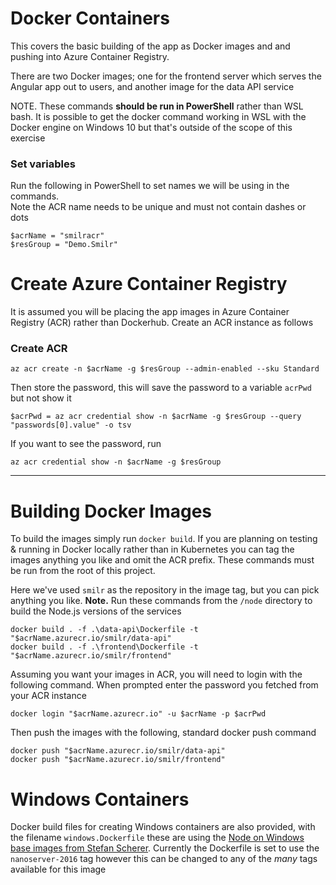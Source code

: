 # Docker Containers

This covers the basic building of the app as Docker images and and pushing into Azure Container Registry.

There are two Docker images; one for the frontend server which serves the Angular app out to users, and another image for the data API service

NOTE. These commands **should be run in PowerShell** rather than WSL bash. It is possible to get the docker command working in WSL with the Docker engine on Windows 10 but that's outside of the scope of this exercise

### Set variables 

Run the following in PowerShell to set names we will be using in the commands.  
Note the ACR name needs to be unique and must not contain dashes or dots
```
$acrName = "smilracr"
$resGroup = "Demo.Smilr"
```

# Create Azure Container Registry
It is assumed you will be placing the app images in Azure Container Registry (ACR) rather than Dockerhub. Create an ACR instance as follows

### Create ACR
```
az acr create -n $acrName -g $resGroup --admin-enabled --sku Standard
```
Then store the password, this will save the password to a variable `acrPwd` but not show it
```
$acrPwd = az acr credential show -n $acrName -g $resGroup --query "passwords[0].value" -o tsv
```

If you want to see the password, run
```
az acr credential show -n $acrName -g $resGroup
```
---

# Building Docker Images

To build the images simply run `docker build`. If you are planning on testing & running in Docker locally rather than in Kubernetes you can tag the images anything you like and omit the ACR prefix. These commands must be run from the root of this project. 

Here we've used `smilr` as the repository in the image tag, but you can pick anything you like.
**Note.** Run these commands from the `/node` directory to build the Node.js versions of the services

```
docker build . -f .\data-api\Dockerfile -t "$acrName.azurecr.io/smilr/data-api"
docker build . -f .\frontend\Dockerfile -t "$acrName.azurecr.io/smilr/frontend"
```

Assuming you want your images in ACR, you will need to login with the following command. When prompted enter the password you fetched from your ACR instance
```
docker login "$acrName.azurecr.io" -u $acrName -p $acrPwd
```

Then push the images with the following, standard docker push command
```
docker push "$acrName.azurecr.io/smilr/data-api"
docker push "$acrName.azurecr.io/smilr/frontend"
```

# Windows Containers
Docker build files for creating Windows containers are also provided, with the filename `windows.Dockerfile` these are using the [Node on Windows base images from Stefan Scherer](https://hub.docker.com/r/stefanscherer/node-windows/). Currently the Dockerfile is set to use the `nanoserver-2016` tag however this can be changed to any of the *many* tags available for this image